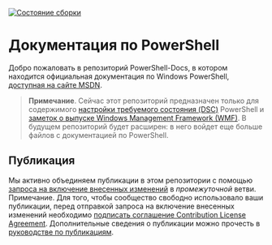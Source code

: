 [![Состояние сборки](https://ci.appveyor.com/api/projects/status/onshefxnc4g4pv87/branch/staging?svg=true)](https://ci.appveyor.com/project/PowerShell/powershell-docs/branch/staging)

# <a name="powershell-documentation"></a>Документация по PowerShell

Добро пожаловать в репозиторий PowerShell-Docs, в котором находится официальная документация по Windows PowerShell, [доступная на сайте MSDN](https://msdn.microsoft.com/powershell/dsc/overview). 

> **Примечание**. Сейчас этот репозиторий предназначен только для содержимого [настройки требуемого состояния (DSC)](https://msdn.microsoft.com/en-us/powershell/dsc/overview) PowerShell и [заметок о выпуске Windows Management Framework (WMF)](https://msdn.microsoft.com/en-us/powershell/wmf/releasenotes). В будущем репозиторий будет расширен: в него войдет еще больше файлов с документацией по PowerShell. 

## <a name="contributing"></a>Публикация

Мы активно объединяем публикации в этом репозитории с помощью [запроса на включение внесенных изменений](https://help.github.com/articles/using-pull-requests/) в *промежуточной* ветви. Примечание. Для того, чтобы сообщество свободно использовало ваши публикации, перед отправкой запроса на включение внесенных изменений необходимо [подписать соглашение Contribution License Agreement](https://cla.microsoft.com/).
Дополнительные сведения о публикации можно прочесть в [руководстве по публикациям](CONTRIBUTING.md).
